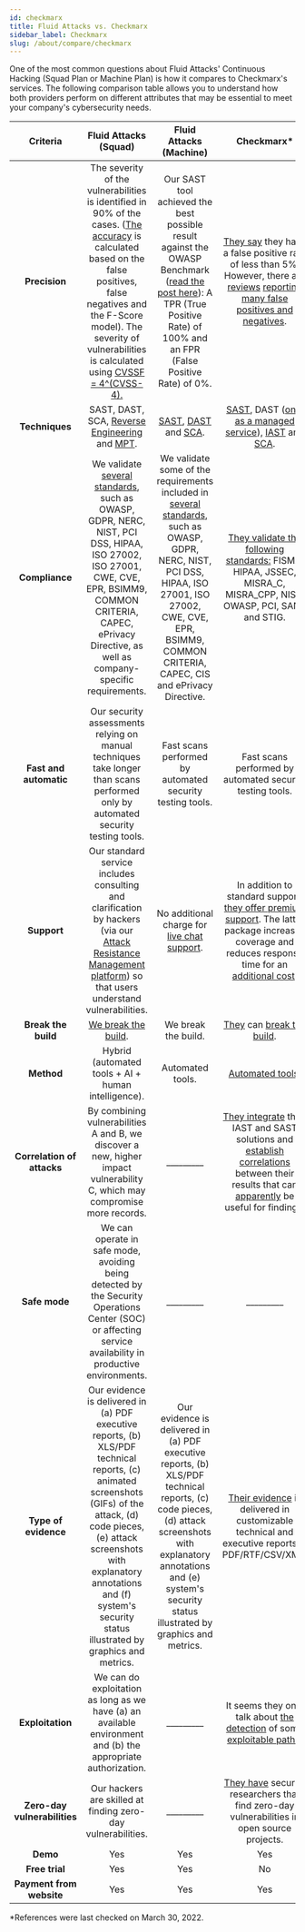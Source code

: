 ```yaml
---
id: checkmarx
title: Fluid Attacks vs. Checkmarx
sidebar_label: Checkmarx
slug: /about/compare/checkmarx
---
```


One of the most common questions
about Fluid Attacks' Continuous Hacking
(Squad Plan or Machine Plan)
is how it compares to Checkmarx's services.
The following comparison table
allows you to understand
how both providers perform on different attributes
that may be essential to meet your company's cybersecurity needs.

|         **Criteria**         |                                                                                                                                               **Fluid Attacks (Squad)**                                                                                                                                             |                                                                                                                            **Fluid Attacks (Machine)**                                                                                                                         |                                                                                                                                                                                                                                                                                                                                 **Checkmarx***                                                                                                                                                                                                                                                                                                                                |
|:----------------------------:|:-------------------------------------------------------------------------------------------------------------------------------------------------------------------------------------------------------------------------------------------------------------------------------------------------------------------:|:------------------------------------------------------------------------------------------------------------------------------------------------------------------------------------------------------------------------------------------------------------------------------:|:-----------------------------------------------------------------------------------------------------------------------------------------------------------------------------------------------------------------------------------------------------------------------------------------------------------------------------------------------------------------------------------------------------------------------------------------------------------------------------------------------------------------------------------------------------------------------------------------------------------------------------------------------------------------------------:|
| **Precision**                | The severity of the vulnerabilities is  identified in 90% of the cases. ([The  accuracy](/about/sla/accuracy/) is calculated based on the false  positives, false negatives and the F-Score  model). The severity of vulnerabilities is  calculated using [CVSSF = 4^(CVSS-4).](/about/faq/#adjustment-by-severity) | Our SAST tool achieved the best possible  result against the OWASP Benchmark  ([read the post here](https://fluidattacks.com/blog/owasp-benchmark-fluid-attacks/)): A TPR (True Positive  Rate) of 100% and an FPR (False Positive  Rate) of 0%.                               | [They say](https://cdn2.hubspot.net/hubfs/146169/CxSAST_Datasheet.pdf?t=1469456997837#:~:text=Checkmarx%20has%20a%20low%20rate,can%20do%20this%20for%20you.) they have a false positive   rate of less than 5%. However, there   are [reviews](https://www.gartner.com/reviews/market/application-security-testing/vendor/checkmarx/product/checkmarx-sast/likes-dislikes) [reporting](https://www.peerspot.com/products/checkmarx-reviews) [many false](https://www.g2.com/products/checkmarx/reviews)   [positives and negatives](https://medium.com/jaroona/how-jaroona-could-have-saved-first-american-financial-corp-over-exposure-of-885-million-records-4e54d54e3922). |
| **Techniques**               | SAST, DAST, SCA, [Reverse Engineering](https://fluidattacks.com/categories/re/) and [MPT](https://fluidattacks.com/categories/re/).                                                                                                                                                                                 | [SAST](https://fluidattacks.com/categories/sast/), [DAST](https://fluidattacks.com/categories/sast/) and [SCA](https://fluidattacks.com/categories/sca/).                                                                                                                      | [SAST](https://checkmarx.com/cxsast-source-code-scanning/), DAST ([only as a managed service](https://web.archive.org/web/20220318010905/https://about.gitlab.com/devops-tools/checkmarx-vs-gitlab/)), [IAST](https://checkmarx.com/product/cxiast-interactive-code-scanning/) and [SCA](https://checkmarx.com/cxsca-open-source-scanning/).                                                                                                                                                                                                                                                                                                                                  |
| **Compliance**               | We validate [several standards](https://docs.fluidattacks.com/criteria/compliance/), such as OWASP, GDPR, NERC, NIST, PCI DSS,  HIPAA, ISO 27002, ISO 27001, CWE, CVE, EPR, BSIMM9, COMMON CRITERIA, CAPEC, ePrivacy Directive, as well as company-specific requirements.                                           | We validate some of the requirements included in [several standards](https://docs.fluidattacks.com/criteria/compliance/), such as OWASP, GDPR, NERC, NIST, PCI DSS, HIPAA, ISO 27001, ISO 27002, CWE, CVE, EPR, BSIMM9, COMMON CRITERIA, CAPEC, CIS and ePrivacy Directive.    | [They validate the following standards:](https://checkmarx.atlassian.net/wiki/spaces/SAST/pages/3206503730/Predefined+Presets) FISMA, HIPAA, JSSEC, MISRA_C, MISRA_CPP, NIST, OWASP, PCI, SANS and STIG.                                                                                                                                                                                                                                                                                                                                                                                                                                                                      |
| **Fast and automatic**       | Our security assessments relying on manual techniques take longer than scans performed only by automated security testing tools.                                                                                                                                                                                    | Fast scans performed by automated security testing tools.                                                                                                                                                                                                                      | Fast scans performed by automated security testing tools.                                                                                                                                                                                                                                                                                                                                                                                                                                                                                                                                                                                                                     |
| **Support**                  | Our standard service includes consulting and clarification by hackers (via our [Attack Resistance Management platform](https://docs.fluidattacks.com/machine/web/arm)) so that users understand vulnerabilities.                                                                                                    | No additional charge for [live chat support](/machine/web/support/live-chat).                                                                                                                                                                                                  | In addition to standard support, [they offer premium support](https://web.archive.org/web/20220218005727/https://checkmarx.com.mx/wp-content/uploads/2021/04/Software-Security-Services-Datasheet-PS-Catalog.pdf). The latter package increases coverage and reduces response time for an [additional cost](https://www.itqlick.com/checkmarx/pricing).                                                                                                                                                                                                                                                                                                                       |
| **Break the build**          | [We break the build](https://fluidattacks.com/solutions/devsecops/).                                                                                                                                                                                                                                                | We break the build.                                                                                                                                                                                                                                                            | [They](https://checkmarx.atlassian.net/wiki/spaces/AST/pages/6221333984/CLI+and+Plugins+Release+of+January+11+2022) can [break the build](https://checkmarx.atlassian.net/wiki/spaces/CD/pages/3021144159/Viewing+Policies).                                                                                                                                                                                                                                                                                                                                                                                                                                                  |
| **Method**                   | Hybrid (automated tools + AI + human   intelligence).                                                                                                                                                                                                                                                               | Automated tools.                                                                                                                                                                                                                                                               | [Automated tools](https://en.wikipedia.org/wiki/Checkmarx).                                                                                                                                                                                                                                                                                                                                                                                                                                                                                                                                                                                                                   |
| **Correlation of attacks**   | By combining vulnerabilities A and B, we discover a new, higher impact vulnerability C, which may compromise more records.                                                                                                                                                                                          | _________                                                                                                                                                                                                                                                                      | [They integrate](https://checkmarx.atlassian.net/wiki/spaces/CCD/pages/1283883881/CxSAST+Correlation+v3.1.0+to+v3.2.x) their IAST and SAST solutions and [establish correlations](https://info.checkmarx.com/hubfs/Datasheets/IAST%20Datasheet%20-%20Web%20V3.pdf) between their results that can [apparently](https://checkmarx.com/glossary/correlation/) be useful for findings.                                                                                                                                                                                                                                                                                           |
| **Safe mode**                | We can operate in safe mode, avoiding being detected by the Security Operations Center (SOC) or affecting service availability in productive environments.                                                                                                                                                          | _________                                                                                                                                                                                                                                                                      | _________                                                                                                                                                                                                                                                                                                                                                                                                                                                                                                                                                                                                                                                                     |
| **Type of evidence**         | Our evidence is delivered in (a) PDF executive reports, (b) XLS/PDF technical reports, (c) animated screenshots (GIFs) of the attack, (d) code pieces, (e) attack screenshots with explanatory annotations and (f) system's security status illustrated by graphics and metrics.                                    | Our evidence is delivered in (a) PDF executive reports, (b) XLS/PDF technical reports, (c) code pieces, (d) attack screenshots with explanatory annotations and (e) system's security status illustrated by graphics and metrics.                                              | [Their evidence](https://checkmarx.atlassian.net/wiki/spaces/KC/pages/1170343683/Generating+Scan+Result+Reports+v9.0.0+to+v9.2.0) is delivered in customizable technical and executive reports in PDF/RTF/CSV/XML.                                                                                                                                                                                                                                                                                                                                                                                                                                                            |
| **Exploitation**             | We can do exploitation as long as we have (a) an available environment and (b) the appropriate authorization.                                                                                                                                                                                                       | _________                                                                                                                                                                                                                                                                      | It seems they only talk about [the detection](https://checkmarx.com/blog/exploitable-path-how-to-solve-a-static-analysis-nightmare/) of some [exploitable paths](https://checkmarx.atlassian.net/wiki/spaces/CD/pages/2002223148/Exploitable+Path+BETA).                                                                                                                                                                                                                                                                                                                                                                                                                      |
| **Zero-day vulnerabilities** | Our hackers are skilled at finding zero-day vulnerabilities.                                                                                                                                                                                                                                                        | _________                                                                                                                                                                                                                                                                      | [They have](https://advisory.checkmarx.net/) security researchers that find zero-day vulnerabilities in open source projects.                                                                                                                                                                                                                                                                                                                                                                                                                                                                                                                                                 |
|           **Demo**           | Yes                                                                                                                                                                                                                                                                                                                 | Yes                                                                                                                                                                                                                                                                            | Yes                                                                                                                                                                                                                                                  |
|        **Free trial**        | Yes                                                                                                                                                                                                                                                                                                                 | Yes                                                                                                                                                                                                                                                                            | No                                                                                                                                                                                                                                                   |
|   **Payment from website**   | Yes                                                                                                                                                                                                                                                                                                                 | Yes                                                                                                                                                                                                                                                                            | Yes                                                                                                                                                                                                                                                  |

*References were last checked on March 30, 2022.
